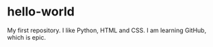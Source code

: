 # hello-world
My first repository.
I like Python, HTML and CSS.
I am learning GitHub, which is epic.
